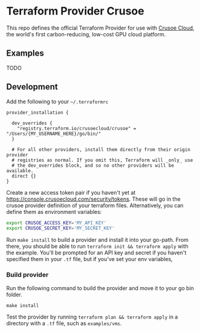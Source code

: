 # Terraform Provider Crusoe

This repo defines the official Terraform Provider for use with [Crusoe Cloud](https://crusoecloud.com/), the world's first carbon-reducing, low-cost GPU cloud platform.

## Examples

TODO

## Development

Add the following to your `~/.terraformrc`

```
provider_installation {

  dev_overrides {
    "registry.terraform.io/crusoecloud/crusoe" = "/Users/{MY_USERNAME_HERE}/go/bin/"
  }

  # For all other providers, install them directly from their origin provider
  # registries as normal. If you omit this, Terraform will _only_ use
  # the dev_overrides block, and so no other providers will be available.
  direct {}
}
```

Create a new access token pair if you haven't yet at https://console.crusoecloud.com/security/tokens. 
These will go in the crusoe provider definition of your terraform files. Alternatively, you can define them as
environment variables:

```bash
export CRUSOE_ACCESS_KEY='MY_API_KEY'
export CRUSOE_SECRET_KEY='MY_SECRET_KEY'
```

Run `make install` to build a provider and install it into your go-path. From there, you should be able to run `terraform init && terraform apply` with the example. You'll be prompted for an API key and secret if you haven't specified them in your `.tf` file, but if you've set your env variables,

### Build provider

Run the following command to build the provider and move it to your go bin folder.

```shell
make install
```

Test the provider by running `terraform plan && terraform apply` in a directory with a `.tf` file, such as `examples/vms`.
